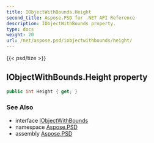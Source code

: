 ```yaml
---
title: IObjectWithBounds.Height
second_title: Aspose.PSD for .NET API Reference
description: IObjectWithBounds property. 
type: docs
weight: 20
url: /net/aspose.psd/iobjectwithbounds/height/
---
```

{{< psd/tize >}}
## IObjectWithBounds.Height property

```csharp
public int Height { get; }
```

### See Also

* interface [IObjectWithBounds](../)
* namespace [Aspose.PSD](../../iobjectwithbounds/)
* assembly [Aspose.PSD](../../../)


